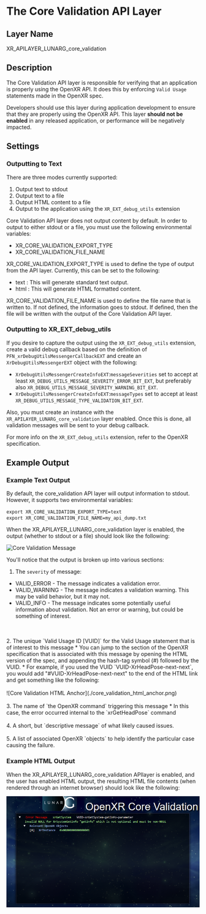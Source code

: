 # The Core Validation API Layer

<!--
Copyright (c) 2017-2021, The Khronos Group Inc.

SPDX-License-Identifier: CC-BY-4.0
-->

## Layer Name

XR\_APILAYER\_LUNARG\_core\_validation

## Description

The Core Validation API layer is responsible for verifying that an
application is properly using the OpenXR API.  It does this by
enforcing `Valid Usage` statements made in the OpenXR spec.

Developers should use this layer during application development to ensure
that they are properly using the OpenXR API.  This layer **should not be
enabled** in any released application, or performance will be negatively impacted.

## Settings

### Outputting to Text
There are three modes currently supported:
1. Output text to stdout
2. Output text to a file
3. Output HTML content to a file
4. Output to the application using the `XR_EXT_debug_utils` extension

Core Validation API layer does not output content by default.  In order to output
to either stdout or a file, you must use the following environmental variables:

* XR\_CORE\_VALIDATION\_EXPORT\_TYPE
* XR\_CORE\_VALIDATION\_FILE\_NAME

XR\_CORE\_VALIDATION\_EXPORT\_TYPE is used to define the type of output from
the API layer.  Currently, this can be set to the following:

* text  : This will generate standard text output.
* html  : This will generate HTML formatted content.

XR\_CORE\_VALIDATION\_FILE\_NAME is used to define the file name that is
written to.  If not defined, the information goes to stdout.  If defined,
then the file will be written with the output of the Core Validation API
layer.

### Outputting to XR\_EXT\_debug\_utils
If you desire to capture the output using the `XR_EXT_debug_utils` extension,
create a valid debug callback based on the definition of
`PFN_xrDebugUtilsMessengerCallbackEXT` and create an `XrDebugUtilsMessengerEXT`
object with the following:
- `XrDebugUtilsMessengerCreateInfoEXT`:`messageSeverities` set to accept
at least
`XR_DEBUG_UTILS_MESSAGE_SEVERITY_ERROR_BIT_EXT`, but preferably also
`XR_DEBUG_UTILS_MESSAGE_SEVERITY_WARNING_BIT_EXT`.
- `XrDebugUtilsMessengerCreateInfoEXT`:`messageTypes` set to accept at least
`XR_DEBUG_UTILS_MESSAGE_TYPE_VALIDATION_BIT_EXT`.

Also, you must create an instance with the `XR_APILAYER_LUNARG_core_validation`
layer enabled.
Once this is done, all validation messages will be sent to your debug callback.

For more info on the `XR_EXT_debug_utils` extension, refer to the OpenXR
specification.


## Example Output

### Example Text Output

By default, the core_validation API layer will output information
to stdout.  However, it supports two environmental variables:

```
export XR_CORE_VALIDATION_EXPORT_TYPE=text
export XR_CORE_VALIDATION_FILE_NAME=my_api_dump.txt
```

When the XR\_APILAYER\_LUNARG\_core\_validation layer is enabled, the
output (whether to stdout or a file) should look like the following:

![Core Validation Message](./core_validation_message.png)

You'll notice that the output is broken up into various sections:
1. The `severity` of message:
  * VALID_ERROR - The message indicates a validation error.
  * VALID_WARNING - The message indicates a validation warning.  This may
be valid behavior, but it may not.
  * VALID_INFO - The message indicates some potentially useful information
about validation.  Not an error or warning, but could be something of
interest.
<br/>
<br/>
2. The unique `Valid Usage ID [VUID]` for the Valid Usage statement that is of
interest to this message
  * You can jump to the section of the OpenXR specification that is associated
with this message by opening the HTML version of the spec, and appending
the hash-tag symbol (#) followed by the VUID.
     * For example, if you used the VUID `VUID-XrHeadPose-next-next`, you would
add "#VUID-XrHeadPose-next-next" to the end of the HTML link and get
something like  the following:
<br/>
<br/>
![Core Validation HTML Anchor](./core_validation_html_anchor.png)
<br/>
<br/>
3. The name of `the OpenXR command` triggering this message
  * In this case, the error occurred internal to the `xrGetHeadPose` command
<br/>
<br/>
4. A short, but `descriptive message` of what likely caused issues.
<br/>
<br/>
5. A list of associated OpenXR `objects` to help identify the particular
case causing the failure.

### Example HTML Output

When the XR\_APILAYER\_LUNARG_core_validation APIlayer is enabled, and the
user has enabled HTML output, the resulting HTML file contents
(when rendered through an internet browser) should look like the
following:

![HTML Output Example](./OpenXR_Core_Validation.png)

